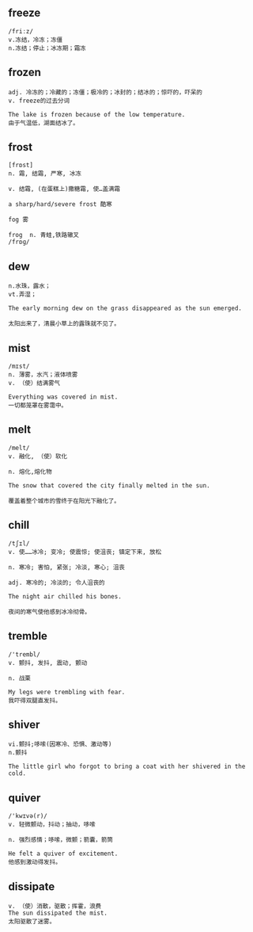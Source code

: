 ## freeze
```
/friːz/
v.冻结，冷冻；冻僵
n.冻结；停止；冰冻期；霜冻
```
## frozen
```
adj. 冷冻的；冷藏的；冻僵；极冷的；冰封的；结冰的；惊吓的，吓呆的
v. freeze的过去分词

The lake is frozen because of the low temperature.
由于气温低，湖面结冰了。
```

## frost
```
[frɒst]
n. 霜, 结霜, 严寒, 冰冻

v. 结霜, (在蛋糕上)撒糖霜, 使…盖满霜

a sharp/hard/severe frost 酷寒

fog 雾

frog  n. 青蛙,铁路辙叉
/frɒɡ/
```

## dew
```
n.水珠，露水；
vt.弄湿；

The early morning dew on the grass disappeared as the sun emerged.

太阳出来了，清晨小草上的露珠就不见了。
```

## mist
```
/mɪst/
n. 薄雾，水汽；液体喷雾
v. （使）结满雾气

Everything was covered in mist.
一切都笼罩在雾霭中。
```

## melt
```
/melt/
v. 融化, （使）软化

n. 熔化,熔化物

The snow that covered the city finally melted in the sun.

覆盖着整个城市的雪终于在阳光下融化了。
```

## chill
```
/tʃɪl/
v. 使……冰冷; 变冷; 使震惊; 使沮丧; 镇定下来, 放松

n. 寒冷; 害怕, 紧张; 冷淡, 寒心; 沮丧

adj. 寒冷的; 冷淡的; 令人沮丧的

The night air chilled his bones.

夜间的寒气使他感到冰冷彻骨。
```

## tremble
```
/'trembl/
v. 颤抖, 发抖, 震动, 颤动

n. 战栗

My legs were trembling with fear.
我吓得双腿直发抖。
```

## shiver
```
vi.颤抖;哆嗦(因寒冷、恐惧、激动等)
n.颤抖

The little girl who forgot to bring a coat with her shivered in the cold.
```

## quiver
```
/'kwɪvə(r)/
v. 轻微颤动，抖动；抽动，哆嗦

n. 强烈感情；哆嗦，微颤；箭囊，箭筒

He felt a quiver of excitement.
他感到激动得发抖。
```
## dissipate
```
v. （使）消散，驱散；挥霍，浪费
The sun dissipated the mist.
太阳驱散了迷雾。
```